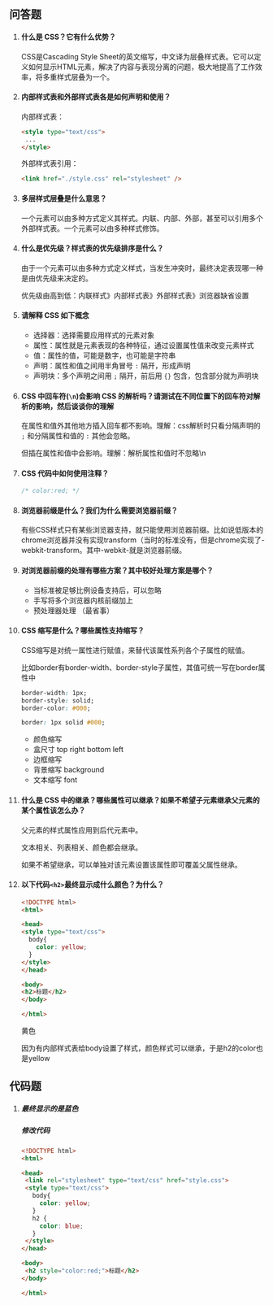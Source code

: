## 问答题

1. #### 什么是 CSS？它有什么优势？

   CSS是Cascading Style Sheet的英文缩写，中文译为层叠样式表。它可以定义如何显示HTML元素，解决了内容与表现分离的问题，极大地提高了工作效率，将多重样式层叠为一个。

2. #### 内部样式表和外部样式表各是如何声明和使用？

    内部样式表：

   ```html
   <style type="text/css">
   	...
   </style>
   ```

   外部样式表引用：

   ```html
   <link href="./style.css" rel="stylesheet" />
   ```

3. #### 多层样式层叠是什么意思？

   一个元素可以由多种方式定义其样式。内联、内部、外部，甚至可以引用多个外部样式表。一个元素可以由多种样式修饰。

4. #### 什么是优先级？样式表的优先级排序是什么？

   由于一个元素可以由多种方式定义样式，当发生冲突时，最终决定表现哪一种是由优先级来决定的。

   优先级由高到低：内联样式》内部样式表》外部样式表》浏览器缺省设置

5. #### 请解释 CSS 如下概念

   - 选择器：选择需要应用样式的元素对象
   - 属性：属性就是元素表现的各种特征，通过设置属性值来改变元素样式
   - 值：属性的值，可能是数字，也可能是字符串
   - 声明：属性和值之间用半角冒号 `:` 隔开，形成声明
   - 声明块：多个声明之间用 `;` 隔开，前后用 `{}` 包含，包含部分就为声明块

6. #### CSS 中回车符(`\n`)会影响 CSS 的解析吗？请测试在不同位置下的回车符对解析的影响，然后谈谈你的理解

   在属性和值外其他地方插入回车都不影响。理解：css解析时只看分隔声明的 `;` 和分隔属性和值的 `:` 其他会忽略。

   但插在属性和值中会影响。理解：解析属性和值时不忽略\n

7. #### CSS 代码中如何使用注释？

   ```css
   /* color:red; */
   ```

8. #### 浏览器前缀是什么？我们为什么需要浏览器前缀？

   有些CSS样式只有某些浏览器支持，就只能使用浏览器前缀。比如说低版本的chrome浏览器并没有实现transform（当时的标准没有，但是chrome实现了-webkit-transform。其中-webkit-就是浏览器前缀。

9. #### 对浏览器前缀的处理有哪些方案？其中较好处理方案是哪个？

   - 当标准被足够比例设备支持后，可以忽略
   - 手写将多个浏览器内核前缀加上
   - 预处理器处理 （最省事）

10. #### CSS 缩写是什么？哪些属性支持缩写？

    CSS缩写是对统一属性进行赋值，来替代该属性系列各个子属性的赋值。

    比如border有border-width、border-style子属性，其值可统一写在border属性中

    ```css
    border-width: 1px;
    border-style: solid;
    border-color: #000;
    
    border: 1px solid #000;
    ```

    - 颜色缩写
    - 盒尺寸  top right bottom left
    - 边框缩写
    - 背景缩写 background
    - 文本缩写 font

11. #### 什么是 CSS 中的继承？哪些属性可以继承？如果不希望子元素继承父元素的某个属性该怎么办？

    父元素的样式属性应用到后代元素中。

    文本相关、列表相关、颜色都会继承。

    如果不希望继承，可以单独对该元素设置该属性即可覆盖父属性继承。

12. #### 以下代码`<h2>`最终显示成什么颜色？为什么？

    ```html
    <!DOCTYPE html>
    <html>
    
    <head>
    <style type="text/css">
      body{
        color: yellow;
      }
    </style>
    </head>
    
    <body>
    <h2>标题</h2>
    </body>
    
    </html>
    ```

    黄色

    因为有内部样式表给body设置了样式，颜色样式可以继承，于是h2的color也是yellow

## 代码题

1. ##### 最终显示的是蓝色

   ##### 修改代码

   ```html
   <!DOCTYPE html>
   <html>
   
   <head>
    <link rel="stylesheet" type="text/css" href="style.css">
    <style type="text/css">
      body{
        color: yellow;
      }
      h2 {
        color: blue;
      }
    </style>
   </head>
   
   <body>
    <h2 style="color:red;">标题</h2>
   </body>
   
   </html>
   ```

   
